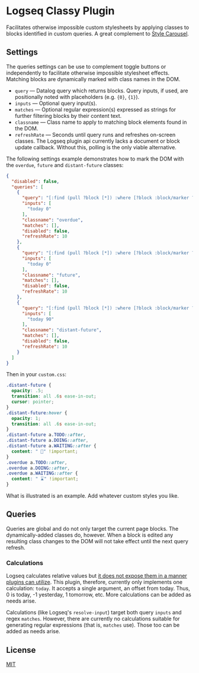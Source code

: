 # Logseq Classy Plugin

Facilitates otherwise impossible custom stylesheets by applying classes to blocks identified in custom queries.  A great complement to [Style Carousel](https://github.com/mlanza/logseq-style-carousel).

## Settings

The queries settings can be use to complement toggle buttons or independently to facilitate otherwise impossible stylesheet effects.  Matching blocks are dynamically marked with class names in the DOM.

* `query` — Datalog query which returns blocks.  Query inputs, if used, are positionally noted with placeholders (e.g.  `{0}`, `{1}`).
* `inputs` — Optional query input(s).
* `matches` — Optional regular expression(s) expressed as strings for further filtering blocks by their content text.
* `classname` — Class name to apply to matching block elements found in the DOM.
* `refreshRate` — Seconds until query runs and refreshes on-screen classes.  The Logseq plugin api currently lacks a document or block update callback.  Without this, polling is the only viable alternative.

The following settings example demonstrates how to mark the DOM with the `overdue`, `future` and `distant-future` classes:

```json
{
  "disabled": false,
  "queries": [
    {
      "query": "[:find (pull ?block [*]) :where [?block :block/marker ?marker] [(contains? #{\"TODO\",\"DOING\"} ?marker)] (or [?block :block/scheduled ?d] [?block :block/deadline ?d]) [(< ?d {0})]]",
      "inputs": [
        "today 0"
      ],
      "classname": "overdue",
      "matches": [],
      "disabled": false,
      "refreshRate": 10
    },
    {
      "query": "[:find (pull ?block [*]) :where [?block :block/marker ?marker] [(contains? #{\"TODO\",\"DOING\"} ?marker)] (or [?block :block/scheduled ?d] [?block :block/deadline ?d]) [(> ?d {0})]]",
      "inputs": [
        "today 0"
      ],
      "classname": "future",
      "matches": [],
      "disabled": false,
      "refreshRate": 10
    },
    {
      "query": "[:find (pull ?block [*]) :where [?block :block/marker ?marker] [(contains? #{\"TODO\",\"DOING\"} ?marker)] (or [?block :block/scheduled ?d] [?block :block/deadline ?d]) [(> ?d {0})]]",
      "inputs": [
        "today 90"
      ],
      "classname": "distant-future",
      "matches": [],
      "disabled": false,
      "refreshRate": 10
    }
  ]
}
```
Then in your `custom.css`:

```css
.distant-future {
  opacity: .5;
  transition: all .6s ease-in-out;
  cursor: pointer;
}
.distant-future:hover {
  opacity: 1;
  transition: all .6s ease-in-out;
}
.distant-future a.TODO::after,
.distant-future a.DOING::after,
.distant-future a.WAITING::after {
  content: " 🔮" !important;
}
.overdue a.TODO::after,
.overdue a.DOING::after,
.overdue a.WAITING::after {
  content: " ⌛" !important;
}
```

What is illustrated is an example.  Add whatever custom styles you like.

## Queries
Queries are global and do not only target the current page blocks.  The dynamically-added classes do, however.  When a block is edited any resulting class changes to the DOM will not take effect until the next query refresh.

### Calculations
Logseq calculates relative values but [it does not expose them in a manner plugins can utilize](https://discuss.logseq.com/t/support-relative-values-e-g-resolve-input-in-plugin-queries/6010).  This plugin, therefore, currently only implements one calculation: `today`.  It accepts a single argument, an offset from today.  Thus, 0 is today, -1 yesterday, 1 tomorrow, etc.  More calculations can be added as needs arise.

Calculations (like Logseq's `resolve-input`) target both query `inputs` and regex `matches`.  However, there are currently no calculations suitable for generating regular expressions (that is, `matches` use).  Those too can be added as needs arise.

## License
[MIT](./LICENSE.md)
